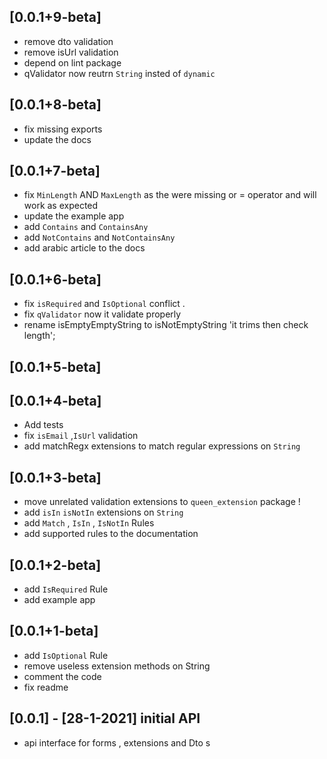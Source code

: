 ## [0.0.1+9-beta]

- remove dto validation
- remove isUrl validation
- depend on lint package
- qValidator now reutrn `String` insted of `dynamic`

## [0.0.1+8-beta]

- fix missing exports
- update the docs

## [0.0.1+7-beta]

- fix `MinLength` AND `MaxLength` as the were missing or = operator
  and will work as expected
- update the example app
- add `Contains` and `ContainsAny`
- add `NotContains` and `NotContainsAny`
- add arabic article to the docs

## [0.0.1+6-beta]

- fix `isRequired` and `IsOptional` conflict .
- fix `qValidator` now it validate properly
- rename isEmptyEmptyString to isNotEmptyString 'it trims then check length';

## [0.0.1+5-beta]

## [0.0.1+4-beta]

- Add tests
- fix `isEmail` ,`IsUrl` validation
- add matchRegx extensions to match regular expressions on `String`

## [0.0.1+3-beta]

- move unrelated validation extensions to `queen_extension` package !
- add `isIn` `isNotIn` extensions on `String`
- add `Match` , `IsIn` , `IsNotIn` Rules
- add supported rules to the documentation

## [0.0.1+2-beta]

- add `IsRequired` Rule
- add example app

## [0.0.1+1-beta]

- add `IsOptional` Rule
- remove useless extension methods on String
- comment the code
- fix readme

## [0.0.1] - [28-1-2021] initial API

- api interface for forms , extensions and Dto s
